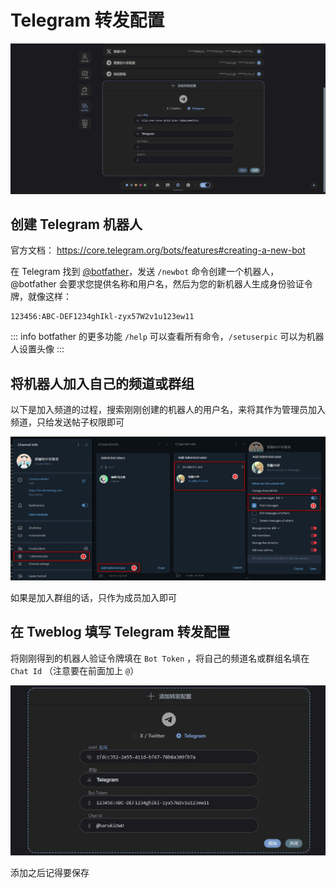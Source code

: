 # Telegram 转发配置 <Badge type="tip" text="1.1.0" />
![](./assets/2025-02-10_153615.jpg)

## 创建 Telegram 机器人
官方文档： https://core.telegram.org/bots/features#creating-a-new-bot

在 Telegram 找到 [@botfather](https://t.me/botfather)，发送 `/newbot` 命令创建一个机器人， @botfather 会要求您提供名称和用户名，然后为您的新机器人生成身份验证令牌，就像这样：
```
123456:ABC-DEF1234ghIkl-zyx57W2v1u123ew11
```

::: info botfather 的更多功能
`/help` 可以查看所有命令，`/setuserpic` 可以为机器人设置头像
:::

## 将机器人加入自己的频道或群组
以下是加入频道的过程，搜索刚刚创建的机器人的用户名，来将其作为管理员加入频道，只给发送帖子权限即可

![](./assets/2025-02-10_160008.jpg)

如果是加入群组的话，只作为成员加入即可

## 在 Tweblog 填写 Telegram 转发配置

将刚刚得到的机器人验证令牌填在 `Bot Token` ，将自己的频道名或群组名填在 `Chat Id` （注意要在前面加上 `@`）

![](./assets/2025-02-10_161835.jpg)

添加之后记得要保存